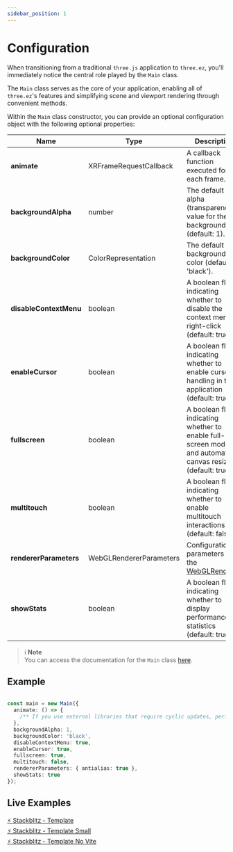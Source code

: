 ```yaml
---
sidebar_position: 1
---
```


# Configuration

When transitioning from a traditional `three.js` application to `three.ez`, you'll immediately notice the central role played by the `Main` class.

The `Main` class serves as the core of your application, enabling all of `three.ez`'s features and simplifying scene and viewport rendering through convenient methods.

Within the `Main` class constructor, you can provide an optional configuration object with the following optional properties:

| Name             | Type                 | Description                                                                             |
| ---------------- | -------------------- | --------------------------------------------------------------------------------------- |
| **animate**       | XRFrameRequestCallback | A callback function executed for each frame.                                          |
| **backgroundAlpha** | number             | The default alpha (transparency) value for the background (default: 1).                |
| **backgroundColor** | ColorRepresentation | The default background color (default: 'black').                                          |
| **disableContextMenu** | boolean         | A boolean flag indicating whether to disable the context menu on right-click (default: true). |
| **enableCursor** | boolean              | A boolean flag indicating whether to enable cursor handling in the application (default: true). |
| **fullscreen**    | boolean              | A boolean flag indicating whether to enable full-screen mode and automatic canvas resizing (default: true). |
| **multitouch**    | boolean              | A boolean flag indicating whether to enable multitouch interactions (default: false).   |
| **rendererParameters** | WebGLRendererParameters | Configuration parameters for the [WebGLRenderer](https://threejs.org/docs/#api/en/renderers/WebGLRenderer). |
| **showStats**     | boolean              | A boolean flag indicating whether to display performance statistics (default: true).    |

> ℹ️ **Note** <br />
> You can access the documentation for the `Main` class [here](../../api/classes/Core.Main).

## Example

```typescript

const main = new Main({
  animate: () => {
    /** If you use external libraries that require cyclic updates, perform them here. */
  },
  backgroundAlpha: 1,
  backgroundColor: 'black',
  disableContextMenu: true,
  enableCursor: true,
  fullscreen: true,
  multitouch: false,
  rendererParameters: { antialias: true },
  showStats: true
});
```

## Live Examples

[⚡ Stackblitz - Template](https://stackblitz.com/edit/three-ez-template?file=src%2Fmain.ts) <br />
[⚡ Stackblitz - Template Small](https://stackblitz.com/edit/three-ez-template-small?file=src%2Fmain.ts) <br />
[⚡ Stackblitz - Template No Vite](https://stackblitz.com/edit/three-ez-template-no-vite?file=index.ts)
